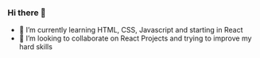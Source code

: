 ### Hi there 👋

- 🌱 I’m currently learning HTML, CSS, Javascript and starting in React
- 👯 I’m looking to collaborate on React Projects and trying to improve my hard skills
